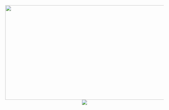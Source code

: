 <div align="center">
  <img height="300" width="600" src="https://user-images.githubusercontent.com/74038190/225813708-98b745f2-7d22-48cf-9150-083f1b00d6c9.gif" />
  <br>
  <img src="https://readme-typing-svg.herokuapp.com?color=blue&size=24&lines=Привет,+Я+Владимир%0AFRONTEND+Разработчик" style="max-width: 90%;" />
</div>
